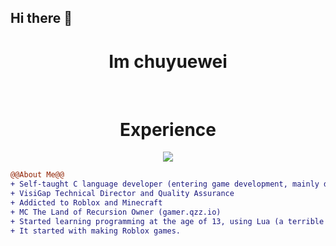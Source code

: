 ## Hi there 👋

<h1 align="center">
Im chuyuewei </h1>


<br>

<h1 align="center">Experience</h1>
<p align="center">
  <a href="https://skillicons.dev">
    <img src="https://skillicons.dev/icons?i=git,kubernetes,docker,blender,cpp,cloudflare,cmake,debian,discord,go,git,grafana,kubernetes,nginx,powershell,redhat,vim,visualstudio,vscode" />
  </a>
</p>


  
```diff
@@About Me@@
+ Self-taught C language developer (entering game development, mainly developing game engines and games)
+ VisiGap Technical Director and Quality Assurance
+ Addicted to Roblox and Minecraft
+ MC The Land of Recursion Owner (gamer.qzz.io)
+ Started learning programming at the age of 13, using Lua (a terrible decision)
+ It started with making Roblox games.
```
